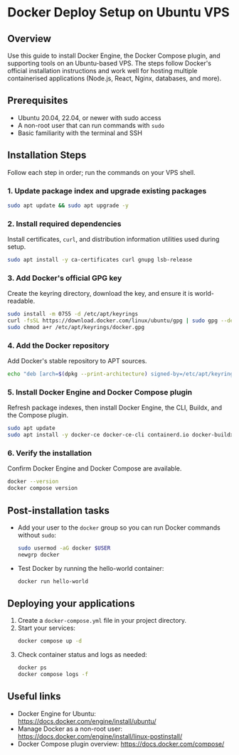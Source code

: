 # Docker Deploy Setup on Ubuntu VPS

## Overview
Use this guide to install Docker Engine, the Docker Compose plugin, and supporting tools on an Ubuntu-based VPS. The steps follow Docker's official installation instructions and work well for hosting multiple containerised applications (Node.js, React, Nginx, databases, and more).

## Prerequisites
- Ubuntu 20.04, 22.04, or newer with sudo access
- A non-root user that can run commands with `sudo`
- Basic familiarity with the terminal and SSH

## Installation Steps
Follow each step in order; run the commands on your VPS shell.

### 1. Update package index and upgrade existing packages
```bash
sudo apt update && sudo apt upgrade -y
```

### 2. Install required dependencies
Install certificates, `curl`, and distribution information utilities used during setup.
```bash
sudo apt install -y ca-certificates curl gnupg lsb-release
```

### 3. Add Docker's official GPG key
Create the keyring directory, download the key, and ensure it is world-readable.
```bash
sudo install -m 0755 -d /etc/apt/keyrings
curl -fsSL https://download.docker.com/linux/ubuntu/gpg | sudo gpg --dearmor -o /etc/apt/keyrings/docker.gpg
sudo chmod a+r /etc/apt/keyrings/docker.gpg
```

### 4. Add the Docker repository
Add Docker's stable repository to APT sources.
```bash
echo "deb [arch=$(dpkg --print-architecture) signed-by=/etc/apt/keyrings/docker.gpg] https://download.docker.com/linux/ubuntu $(lsb_release -cs) stable" | sudo tee /etc/apt/sources.list.d/docker.list > /dev/null
```

### 5. Install Docker Engine and Docker Compose plugin
Refresh package indexes, then install Docker Engine, the CLI, Buildx, and the Compose plugin.
```bash
sudo apt update
sudo apt install -y docker-ce docker-ce-cli containerd.io docker-buildx-plugin docker-compose-plugin
```

### 6. Verify the installation
Confirm Docker Engine and Docker Compose are available.
```bash
docker --version
docker compose version
```

## Post-installation tasks
- Add your user to the `docker` group so you can run Docker commands without `sudo`:
  ```bash
  sudo usermod -aG docker $USER
  newgrp docker
  ```
- Test Docker by running the hello-world container:
  ```bash
  docker run hello-world
  ```

## Deploying your applications
1. Create a `docker-compose.yml` file in your project directory.
2. Start your services:
   ```bash
   docker compose up -d
   ```
3. Check container status and logs as needed:
   ```bash
   docker ps
   docker compose logs -f
   ```

## Useful links
- Docker Engine for Ubuntu: https://docs.docker.com/engine/install/ubuntu/
- Manage Docker as a non-root user: https://docs.docker.com/engine/install/linux-postinstall/
- Docker Compose plugin overview: https://docs.docker.com/compose/
